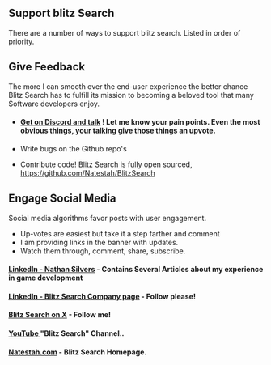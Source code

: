 
## Support blitz Search

There are a number of ways to support blitz search.  Listed in order of priority.

## Give Feedback

The more I can smooth over the end-user experience the better chance Blitz Search has to fulfill its mission to becoming a beloved tool that many Software developers enjoy.

* #### [Get on Discord and talk](https://discord.com/invite/UYPwQY9ngm) ! Let me know your pain points.  Even the most obvious things, your talking give those things an upvote.

* Write bugs on the Github repo's
* Contribute code!  Blitz Search is fully open sourced, https://github.com/Natestah/BlitzSearch

## Engage Social Media

Social media algorithms favor posts with user engagement.  

* Up-votes are easiest but take it a step farther and comment
* I am providing links in the banner with updates.
* Watch them through, comment, share, subscribe.

#### [LinkedIn - Nathan Silvers](https://www.linkedin.com/in/nathan-silvers-a17308a8/) - Contains Several Articles about my experience in game development

#### [LinkedIn - Blitz Search Company page](https://www.linkedin.com/company/blitz-search/) - Follow please!

#### [Blitz Search on X](https://x.com/BlitzSearch) - Follow me!

#### [YouTube ](https://www.youtube.com/@BlitzSearch-qb2oq) "Blitz Search" Channel..

#### [Natestah.com](https://natestah.com/) - Blitz Search Homepage.


